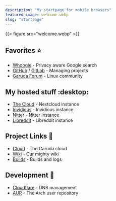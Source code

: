 ```yaml
---
description: "My startpage for mobile browsers"
featured_image: welcome.webp
slug: "startpage"
---
```


{{< figure src="welcome.webp" >}}

## Favorites :star:
- [Whoogle](https://search.garudalinux.org) - Privacy aware Google search
- [GitHub](https://github.com) / [GitLab](https://gitlab.com) - Managing projects
- [Garuda Forum](https://forum.garudalinux.org) - Linux community


## My hosted stuff  :desktop:
- [The Cloud](https://cloud.dr460nf1r3.org) - Nextcloud instance
- [Invidious](https://yt.dr460nf1r3.org) - Invidious instance
- [Nitter](https://twitter.dr460nf1r3.org) - Nitter instance
- [Libreddit](https://reddit.dr460nf1r3.org) - Libreddit instance


## Project Links :eagle:
- [Cloud](https://cloud.garudalinux.org) - The Garuda cloud
- [Wiki](https://wiki.garudalinux.org) - Our mighty wiki
- [Builds](https://builds.garudalinux.org) - Builds and logs


## Development :wrench:
- [Cloudflare](https://cloud.garudalinux.org) - DNS management
- [AUR](https://aur.archlinux.org) - The Arch user repository
